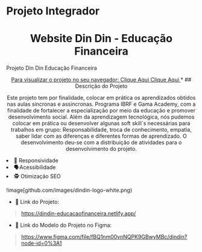 # Projeto Integrador 

<h1 align="center">Website Din Din - Educação Financeira</h1>
Projeto Din Din Educação Financeira<a href=images/dindin-logo-white.png


<br>
<p align="center"> Para visualizar o projeto no seu navegador:
 <a href="https://dindin-educacaofinanceira.netlify.app//"> Clique Aqui <a/>
 <a href="https://https://www.figma.com/file/fBQ1nm00ynNQPK9GBwyMBc/dindin?node-id=0%3A1/"> Clique Aqui <a/>
* 
## Descrição do Projeto
<p align="center">
Este projeto tem por finalidade, colocar em prática os aprendizados obtidos nas aulas sincronas e assincronas. 
Programa IBRF e Gama Academy, com a finalidade de fortalecer a especialização por meio da educação e promover desenvolvimento social.
	 Além da aprendizagem tecnológica, nós pudemos colocar em prática ou desenvolver algunas soft skill´s necessárias para trabalhos em  grupo:
	 Responsabilidade, troca de conhecimento, empatia, saber lidar com as diferenças e diferentes formas de aprendizado.
	O desenvolvimento deu-se com a distribuição de atividades para o desenvolvimento do projeto.
	<p
#  ![logo]()  Din Din Finanças 
##  ✅💻 Primeiro projeto desenvolvido no Gama Academy. 
### 🟢🟣 Atividade realizada com o intuito de consolidar os conhecimentos adquiridos em HTML, CSS, Git e GitHub.

- 📲 Responsividade 
- 🗣️Acessibilidade 
- 🕵 Otimização SEO

!image[github.com/images/dindin-logo-white.png)

* 🔗 Link do Projeto:
> https://dindin-educacaofinanceira.netlify.app/
* 🔗 Link do Modelo do Projeto no Figma:
> https://www.figma.com/file/fBQ1nm00ynNQPK9GBwyMBc/dindin?node-id=0%3A1
	
	











